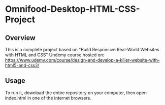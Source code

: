 # Omnifood-Desktop-HTML-CSS-Project

## Overview

This is a complete project based on "Build Responsive Real-World Websites with HTML and CSS" Undemy course hosted on:
https://www.udemy.com/course/design-and-develop-a-killer-website-with-html5-and-css3/


## Usage

To run it, download the entire repository on your computer, then open index.html in one of the internet browsers.
